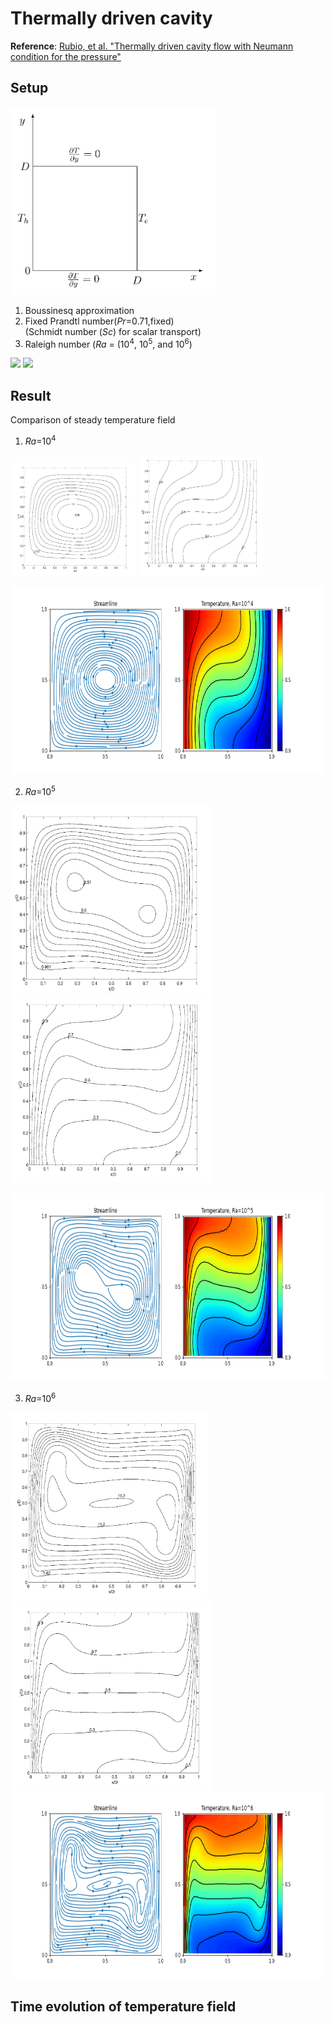 # Thermally driven cavity

**Reference**: [Rubio, et al. "Thermally driven cavity flow with Neumann condition for the pressure"](https://doi.org/10.1016/S0168-9274(01)00083-6)

## Setup
<img src="images/setup.png" height="300">

1) Boussinesq approximation
2) Fixed Prandtl number(*Pr*=0.71,fixed) \
(Schmidt number (*Sc*) for scalar transport)
3) Raleigh number (*Ra* = (10<sup>4</sup>, 10<sup>5</sup>, and 10<sup>6</sup>)
<img src="https://render.githubusercontent.com/render/math?math=Pr=\frac{\nu}{\alpha}" height="30">
<img src="https://render.githubusercontent.com/render/math?math=Ra=\frac{g\beta(T_H-T_L)D^3}{\nu\alpha}" height="30">


## Result

Comparison of steady temperature field
1) _Ra_=10<sup>4</sup>
<p float="left">
<img src="images/ref_streamline_10_4.png" width="200"\>
<img src="images/ref_isotherm_10_4.png" width="200"\>
</p>
<img src="images/results_Ra_10_4.png" height="300">

2) _Ra_=10<sup>5</sup>
<p float="left">
<img src="images/ref_streamline_10_5.png" height="300">
<img src="images/ref_isotherm_10_5.png" height="300">
</p>
<img src="images/results_Ra_10_5.png" height="300">

3) _Ra_=10<sup>6</sup>
<img src="images/ref_streamline_10_6.png" height="300">
<img src="images/ref_isotherm_10_6.png" height="300">
<img src="images/results_Ra_10_6.png" height="300">

## Time evolution of temperature field




